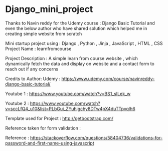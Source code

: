 # Django_mini_project

Thanks to Navin reddy for the Udemy course : Django Basic Tutorial 
and even the below author who have shared solution which helped 
me in creating simple website from scratch   

Mini startup project using : Django , Python , Jinja , JavaScript , HTML , CSS
Project Name : learnfromcourse 

Project Description :
A simple learn from course website , which dynamically fetch the data and display on website 
and a contact form to reach out if any concerns 

Credits to Author: 
Udemy : https://www.udemy.com/course/navinreddy-django-basic-tutorial/

Youtube 1 : https://www.youtube.com/watch?v=BS1_sILek_w

Youtube 2 : https://www.youtube.com/watch?v=sccLfQ4_u10&list=PLbGui_ZYuhigchy8DTw4pX4duTTpvqlh6


Template used for Project : http://getbootstrap.com/


Reference taken for form validation :

Reference : https://stackoverflow.com/questions/58404736/validations-for-password-and-first-name-using-javascript
